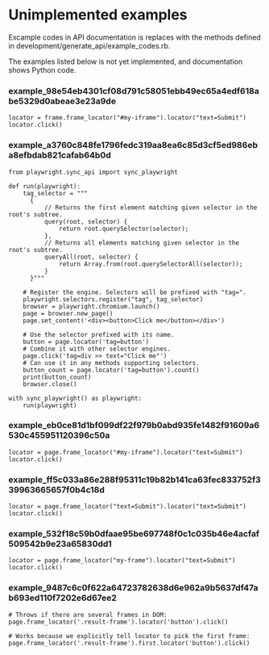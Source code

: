 # Unimplemented examples

Excample codes in API documentation is replaces with the methods defined in development/generate_api/example_codes.rb.

The examples listed below is not yet implemented, and documentation shows Python code.


### example_98e54eb4301cf08d791c58051ebb49ec65a4edf618abe5329d0abeae3e23a9de

```
locator = frame.frame_locator("#my-iframe").locator("text=Submit")
locator.click()

```

### example_a3760c848fe1796fedc319aa8ea6c85d3cf5ed986eba8efbdab821cafab64b0d

```
from playwright.sync_api import sync_playwright

def run(playwright):
    tag_selector = """
      {
          // Returns the first element matching given selector in the root's subtree.
          query(root, selector) {
              return root.querySelector(selector);
          },
          // Returns all elements matching given selector in the root's subtree.
          queryAll(root, selector) {
              return Array.from(root.querySelectorAll(selector));
          }
      }"""

    # Register the engine. Selectors will be prefixed with "tag=".
    playwright.selectors.register("tag", tag_selector)
    browser = playwright.chromium.launch()
    page = browser.new_page()
    page.set_content('<div><button>Click me</button></div>')

    # Use the selector prefixed with its name.
    button = page.locator('tag=button')
    # Combine it with other selector engines.
    page.click('tag=div >> text="Click me"')
    # Can use it in any methods supporting selectors.
    button_count = page.locator('tag=button').count()
    print(button_count)
    browser.close()

with sync_playwright() as playwright:
    run(playwright)

```

### example_eb0ce81d1bf099df22f979b0abd935fe1482f91609a6530c455951120396c50a

```
locator = page.frame_locator("#my-iframe").locator("text=Submit")
locator.click()

```

### example_ff5c033a86e288f95311c19b82b141ca63fec833752f339963665657f0b4c18d

```
locator = page.frame_locator("text=Submit").locator("text=Submit")
locator.click()

```

### example_532f18c59b0dfaae95be697748f0c1c035b46e4acfaf509542b9e23a65830dd1

```
locator = page.frame_locator("my-frame").locator("text=Submit")
locator.click()

```

### example_9487c6c0f622a64723782638d6e962a9b5637df47ab693ed110f7202e6d67ee2

```
# Throws if there are several frames in DOM:
page.frame_locator('.result-frame').locator('button').click()

# Works because we explicitly tell locator to pick the first frame:
page.frame_locator('.result-frame').first.locator('button').click()

```
